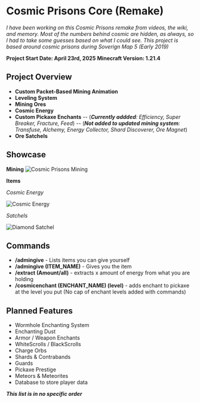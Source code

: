 


# Cosmic Prisons Core (Remake)
*I have been working on this Cosmic Prisons remake from videos, the wiki, and memory. Most of the numbers behind cosmic are hidden, as always, so I had to take some guesses based on what I could see. This project is based around cosmic prisons during Soverign Map 5 (Early 2019)*

**Project Start Date: April 23rd, 2025**
**Minecraft Version: 1.21.4**

Project Overview
-
 - **Custom Packet-Based Mining Animation**
 - **Leveling System**
 - **Mining Ores**
 - **Cosmic Energy**
 - **Custom Pickaxe Enchants** 
 -- (***Currently addded**: Efficiency, Super Breaker, Fracture, Feed*)
 -- (***Not added to updated mining system**: Transfuse, Alchemy, Energy Collector, Shard Discoverer, Ore Magnet*)
 - **Ore Satchels**

Showcase
-
**Mining**
![Cosmic Prisons Mining](https://media2.giphy.com/media/v1.Y2lkPTc5MGI3NjExYjZ0Z3gybmtiNW4zdDRiNWdvZ2hiYjcxZ3Z6OTAyaHpibHFwNXZ2cyZlcD12MV9pbnRlcm5hbF9naWZfYnlfaWQmY3Q9Zw/jw8ySMdngRSfS9kcaR/giphy.gif)

**Items**

*Cosmic Energy*

![Cosmic Energy](https://cdn.discordapp.com/attachments/438716898516008960/1368101607816040488/image.png?ex=6816ff69&is=6815ade9&hm=b701ba58a45e5dcb030da61d3bf2118137c2683bb0c6c9e68cb35f37897fb9d4&)

*Satchels*

![Diamond Satchel](https://media.discordapp.net/attachments/438716898516008960/1368102807949021295/image.png?ex=68170087&is=6815af07&hm=ea21c1d23246b1425ebb766349d5180ddd4fe7b1f4e382ec49f79b9909045d61&=&format=webp&quality=lossless&width=455&height=199)

## Commands

- **/admingive** - Lists items you can give yourself
- **/admingive (ITEM_NAME)** - Gives you the item
- **/extract (Amount/all)** - extracts x amount of energy from what you are holding
- **/cosmicenchant (ENCHANT_NAME) (level)** - adds enchant to pickaxe at the level you put (No cap of enchant levels added with commands)

Planned Features
-
- Wormhole Enchanting System
- Enchanting Dust
 - Armor / Weapon Enchants
 - WhiteScrolls / BlackScrolls
 - Charge Orbs
 - Shards & Contrabands
 - Guards
 - Pickaxe Prestige
 - Meteors & Meteorites
 - Database to store player data

***This list is in no specific order*** 

